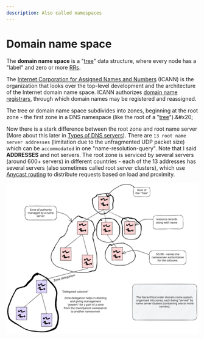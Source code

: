 ```yaml
---
description: Also called namespaces
---
```


# Domain name space

The **domain name space** is a "[tree](https://en.wikipedia.org/wiki/Tree\_\(data\_structure\))" data structure, where every node has a "label" and zero or more [RRs](dns-resource-records.md).&#x20;

The [Internet Corporation for Assigned Names and Numbers](https://en.wikipedia.org/wiki/Internet\_Corporation\_for\_Assigned\_Names\_and\_Numbers) (ICANN) is the organization that looks over the top-level development and the architecture of the Internet domain name space.  ICANN authorizes [domain name registrars](https://en.wikipedia.org/wiki/Domain\_name\_registrar), through which domain names may be registered and reassigned.

The tree or domain name space subdivides into zones, beginning at the root zone - the first zone in a DNS namespace (like the root of a "[tree](https://en.wikipedia.org/wiki/Tree\_\(data\_structure\))").&#x20;

Now there is a stark difference between the root zone and root name server (More about this later in [Types of DNS servers](types-of-dns-servers/)). There are `13 root name server addresses` (limitation due to the unfragmented UDP packet size) which can be `accommodated` in one "name-resolution-query". Note that I said **ADDRESSES** and not servers. The root zone is serviced by several servers (around 600+ servers) in different countries - each of the 13 addresses has several servers (also sometimes called root server clusters), which use [Anycast routing](../addressing-methods/anycast-addressing.md) to distribute requests based on load and proximity.&#x20;

<img src="../../../.gitbook/assets/file.excalidraw (1).svg" alt="" class="gitbook-drawing">

